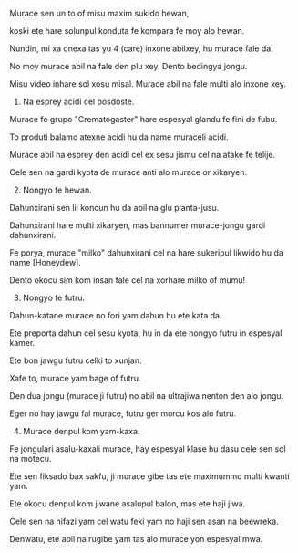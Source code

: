 Murace sen un to of misu maxim sukido hewan,

koski ete hare solunpul konduta fe kompara fe moy alo hewan.

Nundin, mi xa onexa tas yu 4 (care) inxone abilxey, hu murace fale da.

No moy murace abil na fale den plu xey. Dento bedingya jongu.

Misu video inhare sol xosu misal. Murace abil na fale multi alo inxone xey.

1) Na esprey acidi cel posdoste.

Murace fe grupo "Crematogaster" hare espesyal glandu fe fini de fubu.

To produti balamo atexne acidi hu da name muraceli acidi.

Murace abil na esprey den acidi cel ex sesu jismu cel na atake fe telije.

Cele sen na gardi kyota de murace anti alo murace or xikaryen.

2) Nongyo fe hewan.

Dahunxirani sen lil koncun hu da abil na glu planta-jusu.

Dahunxirani hare multi xikaryen, mas bannumer murace-jongu gardi dahunxirani.

Fe porya, murace "milko" dahunxirani cel na hare sukeripul likwido hu da name [Honeydew]. 

Dento okocu sim kom insan fale cel na xorhare milko of mumu!

3) Nongyo fe futru.

Dahun-katane murace no fori yam dahun hu ete kata da.

Ete preporta dahun cel sesu kyota, hu in da ete nongyo futru in espesyal kamer.

Ete bon jawgu futru celki to xunjan.

Xafe to, murace yam bage of futru.

Den dua jongu (murace ji futru) no abil na ultrajiwa nenton den alo jongu.

Eger no hay jawgu fal murace, futru ger morcu kos alo futru.

4) Murace denpul kom yam-kaxa.

Fe jongulari asalu-kaxali murace, hay espesyal klase hu dasu cele sen sol na motecu.

Ete sen fiksado bax sakfu, ji murace gibe tas ete maximummo multi kwanti yam.

Ete okocu denpul kom jiwane asalupul balon, mas ete haji jiwa.

Cele sen na hifazi yam cel watu feki yam no haji sen asan na beewreka.

Denwatu, ete abil na rugibe yam tas alo murace yon espesyal mwa.
